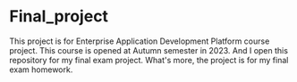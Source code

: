 # Final_project
This project is for Enterprise Application Development Platform course project.
This course is opened at Autumn semester in 2023.
And I open this repository for my final exam project.
What's more, the project is for my final exam homework.

